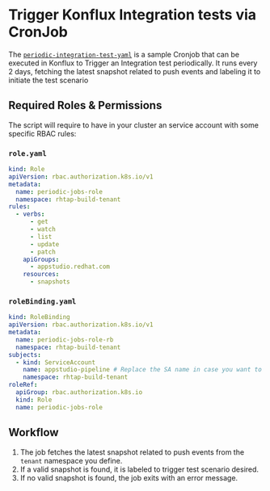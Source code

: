 # Trigger Konflux Integration tests via CronJob

The [`periodic-integration-test-yaml`](./periodic-integration-tests.yaml) is a sample Cronjob that can be executed in Konflux to Trigger an Integration test periodically.
It runs every 2 days, fetching the latest snapshot related to push events and labeling it to initiate the test scenario

## Required Roles & Permissions

The script will require to have in your cluster an service account with some specific RBAC rules:

### `role.yaml`

```yaml
kind: Role
apiVersion: rbac.authorization.k8s.io/v1
metadata:
  name: periodic-jobs-role
  namespace: rhtap-build-tenant
rules:
  - verbs:
      - get
      - watch
      - list
      - update
      - patch
    apiGroups:
      - appstudio.redhat.com
    resources:
      - snapshots
```

### `roleBinding.yaml`

```yaml
kind: RoleBinding
apiVersion: rbac.authorization.k8s.io/v1
metadata:
  name: periodic-jobs-role-rb
  namespace: rhtap-build-tenant
subjects:
  - kind: ServiceAccount
    name: appstudio-pipeline # Replace the SA name in case you want to use another name
    namespace: rhtap-build-tenant
roleRef:
  apiGroup: rbac.authorization.k8s.io
  kind: Role
  name: periodic-jobs-role
```

## Workflow

1. The job fetches the latest snapshot related to push events from the `tenant` namespace you define.
2. If a valid snapshot is found, it is labeled to trigger test scenario desired.
3. If no valid snapshot is found, the job exits with an error message.
